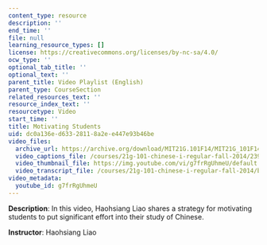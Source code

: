 ```yaml
---
content_type: resource
description: ''
end_time: ''
file: null
learning_resource_types: []
license: https://creativecommons.org/licenses/by-nc-sa/4.0/
ocw_type: ''
optional_tab_title: ''
optional_text: ''
parent_title: Video Playlist (English)
parent_type: CourseSection
related_resources_text: ''
resource_index_text: ''
resourcetype: Video
start_time: ''
title: Motivating Students
uid: dc0a136e-d633-2811-8a2e-e447e93b46be
video_files:
  archive_url: https://archive.org/download/MIT21G.101F14/MIT21G_101F14_Motivating_Students_English_300k.mp4
  video_captions_file: /courses/21g-101-chinese-i-regular-fall-2014/2392ece42a4355e9be3d35ce83987413_g7frRgUhmeU.vtt
  video_thumbnail_file: https://img.youtube.com/vi/g7frRgUhmeU/default.jpg
  video_transcript_file: /courses/21g-101-chinese-i-regular-fall-2014/b6140e12ea975814165850da195ee94a_g7frRgUhmeU.pdf
video_metadata:
  youtube_id: g7frRgUhmeU
---
```


**Description**: In this video, Haohsiang Liao shares a strategy for motivating students to put significant effort into their study of Chinese.

**Instructor**: Haohsiang Liao

